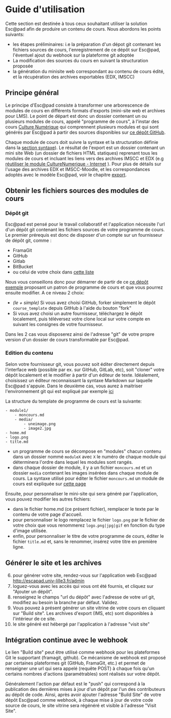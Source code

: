 Guide d'utilisation
====================


Cette section est destinée à tous ceux souhaitant utiliser la solution Esc@pad afin de produire un contenu de cours. Nous abordons les points suivants:

* les étapes préliminaires: i.e la préparation d'un dépot git contenant les fichiers sources de cours, l'enregistrement de ce dépôt sur Esc@pad, l'éventuel ajout du webhook sur la plateforme git adoptée
* La modification des sources du cours en suivant la structuration proposée
* la génération du minisite web correspondant au contenu de cours édité, et la récupération des archives exportables (EDX, IMSCC)


## Principe général

Le principe d'Esc@pad consiste à transformer une arborescence de modules de cours en différents formats d'exports (mini-site web et archives pour LMS). Le point de départ est donc un dossier contenant un ou plusieurs modules de cours, appelé "programme de cours", à l'instar des cours [Culture Numérique](https://culturenumerique.univ-lille3.fr/) qui comprennent plusieurs modules et qui sont générés par Esc@pad à partir des sources disponibles sur [ce dépôt GitHub](https://github.com/CultureNumerique/cn_modules).

Chaque module de cours doit suivre la syntaxe et la structuration définie dans la [section syntaxe](syntaxe.html)). Le résultat de l'export est un dossier contenant un mini site Web (un dossier de fichiers HTML statiques) reprenant tous les modules de cours et incluant les liens vers des archives IMSCC et EDX (e.g [réutiliser le module CultureNumerique - Internet](https://culturenumerique.univ-lille3.fr/module1.html#sec_A) ). Pour plus de détails sur l'usage des archives EDX et IMSCC-Moodle, et les correspondances adoptés avec le modèle Esc@pad, voir le chapitre  [export](export.html).


## Obtenir les fichiers sources des modules de cours

### Dépôt git

Esc@pad est pensé pour le travail collaboratif et l'application nécessite l'url d'un dépôt git contenant les fichiers sources de votre programme de cours. Le premier prérequis est donc de disposer d'un compte sur un fournisseur de dépôt git, comme :

- FramaGit
- GitHub
- Gitlab
- BitBucket
- ou celui de votre choix dans [cette liste](https://en.wikipedia.org/wiki/Comparison_of_source_code_hosting_facilities)

Nous vous conseillons donc pour démarrer de partir de ce [ce dépôt exemple](https://github.com/CultureNumerique/course_template) proposant un patron de programme de cours et que vous pourrez ensuite modifier. A ce niveau 2 choix:

- *(le + simple)* Si vous avez choisi GitHub, forker simplement le dépôt `course_template` depuis GitHub à l'aide du bouton "fork"
- Si vous avez choisi un autre fournisseur, téléchargez le dépôt localement, puis téléversez votre clone local sur votre compte en suivant les consignes de votre fournisseur.

Dans les 2 cas vous disposerez ainsi de l'adresse "git" de votre propre version d'un dossier de cours transformable par Esc@pad.


### Edition du contenu

Selon votre fournisseur git, vous pouvez soit éditer directement depuis l'interface web (possible par ex. sur GitHub, GitLab, etc), soit "cloner" votre dépôt localement et le modifier à partir d'un éditeur de texte. Idéalement, choisissez un éditeur reconnaissant la syntaxe Markdown sur laquelle Esc@pad s'appuie. Dans le deuxième cas, vous aurez à maitriser l'environnement git qui est expliqué par exemple [ici](https://www.atlassian.com/git/tutorials/)

La structure du template de programme de cours est la suivante:


    - module1/
        - moncours.md
        - media/
            - uneimage.png
            - image2.jpg
    - home.md
    - logo.png
    - title.md        

- un programme de cours se décompose en "modules" chacun contenu dans un dossier nommé `moduleX` avec `X` le numéro de chaque module qui déterminera l'ordre dans lequel les modules sont rangés.
- dans chaque dossier de module, il y a un fichier `moncours.md` et un dossier `media` contenant les images insérées dans chaque module de cours. La syntaxe utilisé pour éditer le fichier `moncours.md` un module de cours est expliquée sur [cette page](syntaxe.html)

Ensuite, pour personnaliser le mini-site qui sera généré par l'application, vous pouvez modifier les autres fichiers:

- dans le fichier home.md (ce présent fichier), remplacer le texte par le contenu de votre page d'accueil.
- pour personnaliser le logo remplacez le fichier `logo.png` par le fichier de votre choix que vous renommerez `logo.png|jpg|gif` en fonction du type d'image utilisée.
- enfin, pour personnaliser le titre de votre programme de cours, éditer le fichier `title.md` et, sans le renommer, insérez votre titre en première ligne.


## Générer le site et les archives

6. pour générer votre site, rendez-vous sur l'application web Esc@pad http://escapad.univ-lille3.fr/admin
5. loguez-vous avec les accès qui vous ont été fournis,  et cliquez sur "Ajouter un dépôt".
7. renseignez le champs "url du dépôt" avec l'adresse de votre url git, modifiez au besoin la branche par défaut. Validez.
8. Vous pouvez à présent générer un site vitrine de votre cours en cliquant sur "Build site". Les archives d'export (IMS, etc) sont disponibles à l'intérieur de ce site.
9. le site généré est hébergé par l'application à l'adresse "visit site"

## Intégration continue avec le webhook

Le lien "Build site" peut être utilisé comme webhook pour les plateformes Git le supportant (framagit, github). Ce mécanisme de webhook est proposé par certaines plateformes git (GitHub, FramaGit, etc.) et permet de renseigner une url qui sera appelé (requête POST) à chaque fois qu'un certains nombres d'actions (paramétrables) sont réalisés sur votre dépôt.

Généralement l'action par défaut est le "push" qui correspond à la publication des dernières mises à jour d'un dépôt par l'un des contributeurs au dépôt de code. Ainsi, après avoir ajouter l'adresse "Build Site" de votre dépôt Esc@pad comme webhook, à chaque mise à jour de votre code source de cours, le site vitrine sera régénéré et visible à l'adresse "Visit Site".
